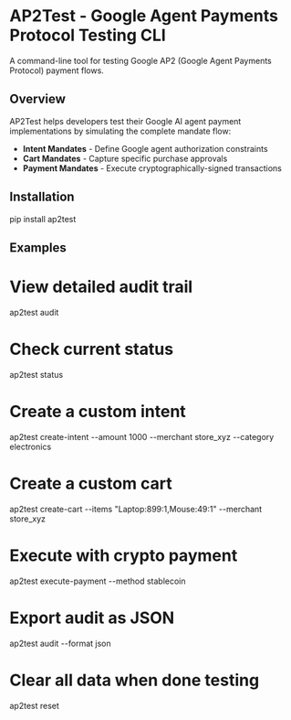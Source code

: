 # AP2Test - Google Agent Payments Protocol Testing CLI

A command-line tool for testing Google AP2 (Google Agent Payments Protocol) payment flows.

## Overview

AP2Test helps developers test their Google AI agent payment implementations by simulating the complete mandate flow:
- **Intent Mandates** - Define Google agent authorization constraints
- **Cart Mandates** - Capture specific purchase approvals
- **Payment Mandates** - Execute cryptographically-signed transactions

## Installation

pip install ap2test

## Examples

# View detailed audit trail
ap2test audit

# Check current status
ap2test status

# Create a custom intent
ap2test create-intent --amount 1000 --merchant store_xyz --category electronics

# Create a custom cart
ap2test create-cart --items "Laptop:899:1,Mouse:49:1" --merchant store_xyz

# Execute with crypto payment
ap2test execute-payment --method stablecoin

# Export audit as JSON
ap2test audit --format json

# Clear all data when done testing
ap2test reset
